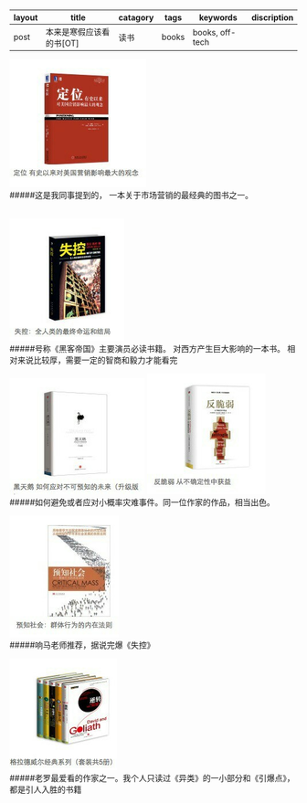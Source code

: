 # 
layout       | title                 | catagory    | tags     | keywords       | discription|
------------ | -------------         | ------------|--------- |--------------- |------------|
post		 | 本来是寒假应该看的书[OT]  | 读书        | books    | books, off-tech |           |

![Smaller icon](assets/定位)      
#####这是我同事提到的， 一本关于市场营销的最经典的图书之一。 <br /> <br />         

![Smaller icon](assets/失控)       
#####号称《黑客帝国》主要演员必读书籍。 对西方产生巨大影响的一本书。 相对来说比较厚，需要一定的智商和毅力才能看完         

![Smaller icon](assets/黑天鹅)   ![Smaller icon](assets/反脆弱)                  
#####如何避免或者应对小概率灾难事件。同一位作家的作品，相当出色。              


![Smaller icon](assets/预知社会)         
#####响马老师推荐，据说完爆《失控》                     

![Smaller icon](assets/格拉德维尔)          
#####老罗最爱看的作家之一。我个人只读过《异类》的一小部分和《引爆点》，都是引人入胜的书籍    
